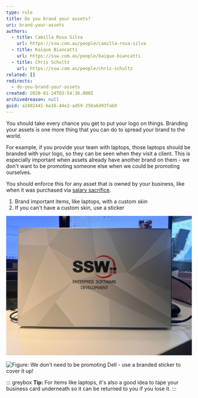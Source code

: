 ```yaml
---
type: rule
title: Do you brand your assets?
uri: brand-your-assets
authors:
  - title: Camilla Rosa Silva
    url: https://ssw.com.au/people/camilla-rosa-silva
  - title: Kaique Biancatti
    url: https://ssw.com.au/people/kaique-biancatti
  - title: Chris Schultz
    url: https://ssw.com.au/people/chris-schultz
related: []
redirects:
  - do-you-brand-your-assets
created: 2020-01-24T03:54:36.000Z
archivedreason: null
guid: a2402441-ba16-44e2-ad59-256a6d93fab8
---
```


You should take every chance you get to put your logo on things. Branding your assets is one more thing that you can do to spread your brand to the world.

<!--endintro-->

For example, if you provide your team with laptops, those laptops should be branded with your logo, so they can be seen when they visit a client. This is especially important when assets already have another brand on them - we don't want to be promoting someone else when we could be promoting ourselves.

You should enforce this for any asset that is owned by your business, like when it was purchased via [salary sacrifice](/salary-sacrifice-electronic-devices).

1. Brand important items, like laptops, with a custom skin
2. If you can't have a custom skin, use a sticker

![Figure: Custom laptop skin - take every chance to show off your brand](ssw-skin_1711678032244.jpeg)

![Figure: We don't need to be promoting Dell - use a branded sticker to cover it up!](ssw-monitors.jpg)

::: greybox
**Tip:** For items like laptops, it's also a good idea to tape your business card underneath so it can be returned to you if you lose it.
:::
